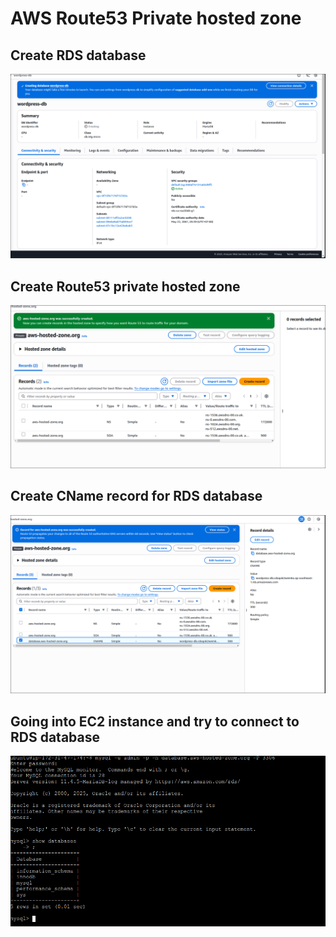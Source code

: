 # AWS Route53 Private hosted zone

## Create RDS database

![alt text](image.png)

## Create Route53 private hosted zone

![alt text](image-1.png)

## Create CName record for RDS database

![alt text](image-2.png)

## Going into EC2 instance and try to connect to RDS database

![alt text](image-3.png)